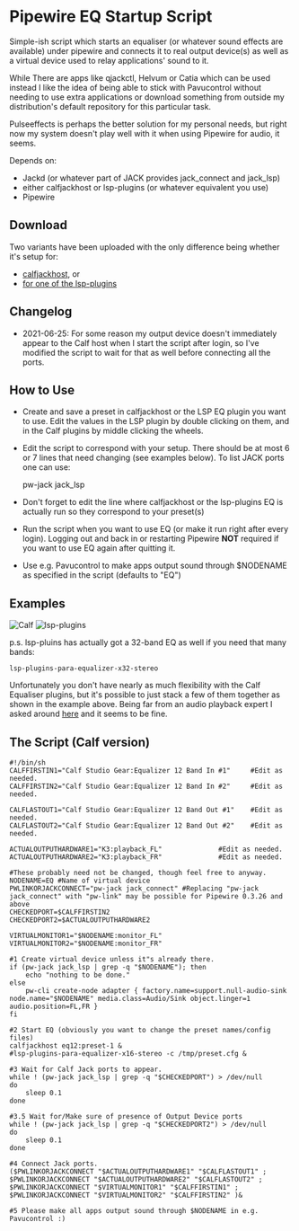 # Pipewire EQ Startup Script
Simple-ish script which starts an equaliser (or whatever sound effects are available) under pipewire and connects it to real output device(s) as well as a virtual device used to relay applications' sound to it.

While There are apps like qjackctl, Helvum or Catia which can be used instead I like the idea of being able to stick with Pavucontrol without needing to use extra applications or download something from outside my distribution's default repository for this particular task.

Pulseeffects is perhaps the better solution for my personal needs, but right now my system doesn't play well with it when using Pipewire for audio, it seems.

Depends on:
- Jackd (or whatever part of JACK provides jack_connect and jack_lsp)
- either calfjackhost or lsp-plugins (or whatever equivalent you use)
- Pipewire

## Download
Two variants have been uploaded with the only difference being whether it's setup for:
- [calfjackhost](https://github.com/d-wid/pipewire-eq-startup-script/blob/main/start-calf.sh), or
- [for one of the lsp-plugins](https://github.com/d-wid/pipewire-eq-startup-script/blob/main/start-lspeq.sh)

## Changelog
- 2021-06-25: For some reason my output device doesn't immediately appear to the Calf host when I start the script after login, so I've modified the script to wait for that as well before connecting all the ports.

## How to Use
- Create and save a preset in calfjackhost or the LSP EQ plugin you want to use. Edit the values in the LSP plugin by double clicking on them, and in the Calf plugins by middle clicking the wheels.
- Edit the script to correspond with your setup. There should be at most 6 or 7 lines that need changing (see examples below). To list JACK ports one can use:

    pw-jack jack_lsp

- Don't forget to edit the line where calfjackhost or the lsp-plugins EQ is actually run so they correspond to your preset(s)
- Run the script when you want to use EQ (or make it run right after every login). Logging out and back in or restarting Pipewire **NOT** required if you want to use EQ again after quitting it.
- Use e.g. Pavucontrol to make apps output sound through $NODENAME as specified in the script (defaults to "EQ")

## Examples
![Calf](https://github.com/d-wid/pipewire-eq-startup-script/blob/main/calf.png)
![lsp-plugins](https://github.com/d-wid/pipewire-eq-startup-script/blob/main/lsp.png)

p.s. lsp-pluins has actually got a 32-band EQ as well if you need that many bands:

    lsp-plugins-para-equalizer-x32-stereo

Unfortunately you don't have nearly as much flexibility with the Calf Equaliser plugins, but it's possible to just stack a few of them together as shown in the example above. Being far from an audio playback expert I asked around [here](https://www.reddit.com/r/oratory1990/comments/nnazlb/does_splitting_an_eq_preset_into_a_series_of/) and it seems to be fine.

## The Script (Calf version)



    #!/bin/sh
    CALFFIRSTIN1="Calf Studio Gear:Equalizer 12 Band In #1"		#Edit as needed.
    CALFFIRSTIN2="Calf Studio Gear:Equalizer 12 Band In #2"		#Edit as needed.
    
    CALFLASTOUT1="Calf Studio Gear:Equalizer 12 Band Out #1"	#Edit as needed.
    CALFLASTOUT2="Calf Studio Gear:Equalizer 12 Band Out #2"	#Edit as needed.
    
    ACTUALOUTPUTHARDWARE1="K3:playback_FL"				#Edit as needed.
    ACTUALOUTPUTHARDWARE2="K3:playback_FR"				#Edit as needed.
    
    #These probably need not be changed, though feel free to anyway.
    NODENAME=EQ #Name of virtual device
    PWLINKORJACKCONNECT="pw-jack jack_connect" #Replacing "pw-jack jack_connect" with "pw-link" may be possible for Pipewire 0.3.26 and above
    CHECKEDPORT=$CALFFIRSTIN2
    CHECKEDPORT2=$ACTUALOUTPUTHARDWARE2
    
    VIRTUALMONITOR1="$NODENAME:monitor_FL"
    VIRTUALMONITOR2="$NODENAME:monitor_FR"
    
    #1 Create virtual device unless it"s already there.
    if (pw-jack jack_lsp | grep -q "$NODENAME"); then
	    echo "nothing to be done."
    else
	    pw-cli create-node adapter { factory.name=support.null-audio-sink node.name="$NODENAME" media.class=Audio/Sink object.linger=1 audio.position=FL,FR } 
    fi
    
    #2 Start EQ (obviously you want to change the preset names/config files)
    calfjackhost eq12:preset-1 &
    #lsp-plugins-para-equalizer-x16-stereo -c /tmp/preset.cfg &
    
    #3 Wait for Calf Jack ports to appear.
    while ! (pw-jack jack_lsp | grep -q "$CHECKEDPORT") > /dev/null
    do
	    sleep 0.1
    done
    
    #3.5 Wait for/Make sure of presence of Output Device ports
	while ! (pw-jack jack_lsp | grep -q "$CHECKEDPORT2") > /dev/null
	do
		sleep 0.1
	done

    #4 Connect Jack ports.
    ($PWLINKORJACKCONNECT "$ACTUALOUTPUTHARDWARE1" "$CALFLASTOUT1" ;
    $PWLINKORJACKCONNECT "$ACTUALOUTPUTHARDWARE2" "$CALFLASTOUT2" ;
    $PWLINKORJACKCONNECT "$VIRTUALMONITOR1" "$CALFFIRSTIN1" ;
    $PWLINKORJACKCONNECT "$VIRTUALMONITOR2" "$CALFFIRSTIN2" )&

    #5 Please make all apps output sound through $NODENAME in e.g. Pavucontrol :)
